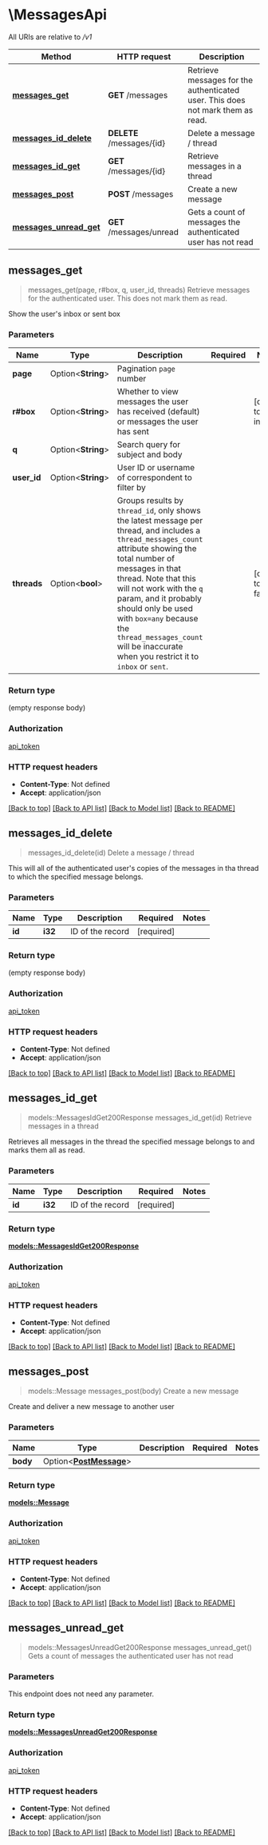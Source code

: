 # \MessagesApi

All URIs are relative to */v1*

Method | HTTP request | Description
------------- | ------------- | -------------
[**messages_get**](MessagesApi.md#messages_get) | **GET** /messages | Retrieve messages for the authenticated user. This does not mark them as read.
[**messages_id_delete**](MessagesApi.md#messages_id_delete) | **DELETE** /messages/{id} | Delete a message / thread
[**messages_id_get**](MessagesApi.md#messages_id_get) | **GET** /messages/{id} | Retrieve messages in a thread
[**messages_post**](MessagesApi.md#messages_post) | **POST** /messages | Create a new message
[**messages_unread_get**](MessagesApi.md#messages_unread_get) | **GET** /messages/unread | Gets a count of messages the authenticated user has not read



## messages_get

> messages_get(page, r#box, q, user_id, threads)
Retrieve messages for the authenticated user. This does not mark them as read.

Show the user's inbox or sent box

### Parameters


Name | Type | Description  | Required | Notes
------------- | ------------- | ------------- | ------------- | -------------
**page** | Option<**String**> | Pagination `page` number |  |
**r#box** | Option<**String**> | Whether to view messages the user has received (default) or messages the user has sent |  |[default to inbox]
**q** | Option<**String**> | Search query for subject and body |  |
**user_id** | Option<**String**> | User ID or username of correspondent to filter by |  |
**threads** | Option<**bool**> | Groups results by `thread_id`, only shows the latest message per thread, and includes a `thread_messages_count` attribute showing the total number of messages in that thread. Note that this will not work with the `q` param, and it probably should only be used with `box=any` because the `thread_messages_count` will be inaccurate when you restrict it to `inbox` or `sent`.  |  |[default to false]

### Return type

 (empty response body)

### Authorization

[api_token](../README.md#api_token)

### HTTP request headers

- **Content-Type**: Not defined
- **Accept**: application/json

[[Back to top]](#) [[Back to API list]](../README.md#documentation-for-api-endpoints) [[Back to Model list]](../README.md#documentation-for-models) [[Back to README]](../README.md)


## messages_id_delete

> messages_id_delete(id)
Delete a message / thread

This will all of the authenticated user's copies of the messages in tha thread to which the specified message belongs. 

### Parameters


Name | Type | Description  | Required | Notes
------------- | ------------- | ------------- | ------------- | -------------
**id** | **i32** | ID of the record | [required] |

### Return type

 (empty response body)

### Authorization

[api_token](../README.md#api_token)

### HTTP request headers

- **Content-Type**: Not defined
- **Accept**: application/json

[[Back to top]](#) [[Back to API list]](../README.md#documentation-for-api-endpoints) [[Back to Model list]](../README.md#documentation-for-models) [[Back to README]](../README.md)


## messages_id_get

> models::MessagesIdGet200Response messages_id_get(id)
Retrieve messages in a thread

Retrieves all messages in the thread the specified message belongs to and marks them all as read. 

### Parameters


Name | Type | Description  | Required | Notes
------------- | ------------- | ------------- | ------------- | -------------
**id** | **i32** | ID of the record | [required] |

### Return type

[**models::MessagesIdGet200Response**](_messages__id__get_200_response.md)

### Authorization

[api_token](../README.md#api_token)

### HTTP request headers

- **Content-Type**: Not defined
- **Accept**: application/json

[[Back to top]](#) [[Back to API list]](../README.md#documentation-for-api-endpoints) [[Back to Model list]](../README.md#documentation-for-models) [[Back to README]](../README.md)


## messages_post

> models::Message messages_post(body)
Create a new message

Create and deliver a new message to another user

### Parameters


Name | Type | Description  | Required | Notes
------------- | ------------- | ------------- | ------------- | -------------
**body** | Option<[**PostMessage**](PostMessage.md)> |  |  |

### Return type

[**models::Message**](Message.md)

### Authorization

[api_token](../README.md#api_token)

### HTTP request headers

- **Content-Type**: Not defined
- **Accept**: application/json

[[Back to top]](#) [[Back to API list]](../README.md#documentation-for-api-endpoints) [[Back to Model list]](../README.md#documentation-for-models) [[Back to README]](../README.md)


## messages_unread_get

> models::MessagesUnreadGet200Response messages_unread_get()
Gets a count of messages the authenticated user has not read

### Parameters

This endpoint does not need any parameter.

### Return type

[**models::MessagesUnreadGet200Response**](_messages_unread_get_200_response.md)

### Authorization

[api_token](../README.md#api_token)

### HTTP request headers

- **Content-Type**: Not defined
- **Accept**: application/json

[[Back to top]](#) [[Back to API list]](../README.md#documentation-for-api-endpoints) [[Back to Model list]](../README.md#documentation-for-models) [[Back to README]](../README.md)

